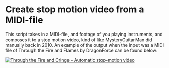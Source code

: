 # Create stop motion video from a MIDI-file

This script takes in a MIDI-file, and footage of you playing instruments,
and composes it to a stop motion video, kind of like MysteryGuitarMan did
manually back in 2010. An example of the output when the input was a MIDI
file of Through the Fire and Flames by DragonForce can be found below:

[![Through the Fire and Cringe - Automatic stop-motion video](http://img.youtube.com/vi/LJeUr76gGnc/0.jpg)](https://www.youtube.com/watch?v=LJeUr76gGnc)

